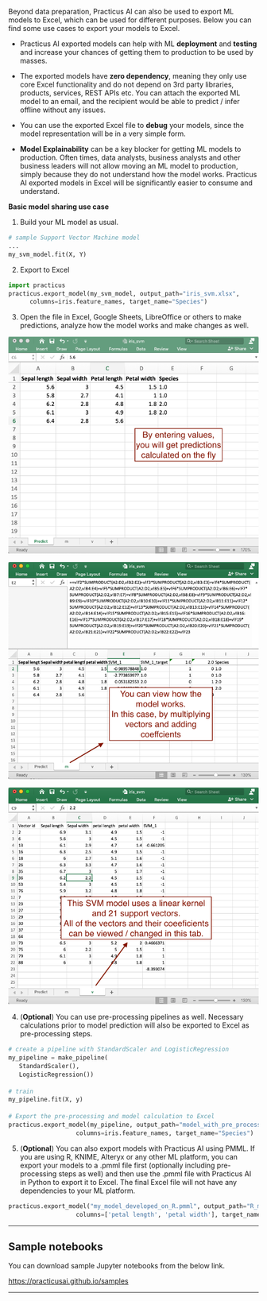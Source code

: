 
Beyond data preparation, Practicus AI can also be used to export ML models to Excel, which can be used for different purposes. Below you can find some use cases to export your models to Excel. 

- Practicus AI exported models can help with ML **deployment** and **testing** and increase your chances of getting them to production to be used by masses.   

- The exported models have **zero dependency**, meaning they only use core Excel functionality and do not depend on 3rd party libraries, products, services, REST APIs etc. You can attach the exported ML model to an email, and the recipient would be able to predict / infer offline without any issues. 

- You can use the exported Excel file to **debug** your models, since the model representation will be in a very simple form. 

- **Model Explainability** can be a key blocker for getting ML models to production. Often times, data analysts, business analysts and other business leaders will not allow moving an ML model to production, simply because they do not understand how the model works. Practicus AI exported models in Excel will be significantly easier to consume and understand.

**Basic model sharing use case**

1) Build your ML model as usual. 

```Python
# sample Support Vector Machine model
...
my_svm_model.fit(X, Y)
```



2) Export to Excel 

```Python
import practicus    
practicus.export_model(my_svm_model, output_path="iris_svm.xlsx",
      columns=iris.feature_names, target_name="Species")
```



3) Open the file in Excel, Google Sheets, LibreOffice or others to make predictions, analyze how the model works and make changes as well.



![model_predict](img/model_predict.png)



![model_formula](img/model_formula.png)



![model_vector](img/model_vector.png)





4) (**Optional**) You can use pre-processing pipelines as well. Necessary calculations prior to model prediction will also be exported to Excel as pre-processing steps.   

```python
# create a pipeline with StandardScaler and LogisticRegression
my_pipeline = make_pipeline(
   StandardScaler(),
   LogisticRegression())

# train
my_pipeline.fit(X, y)

# Export the pre-processing and model calculation to Excel
practicus.export_model(my_pipeline, output_path="model_with_pre_processing.xlsx",
                   columns=iris.feature_names, target_name="Species")
```

5) (**Optional**) You can also export models with Practicus AI using PMML. If you are using R, KNIME, Alteryx or any other ML platform, you can export your models to a .pmml file first (optionally including pre-processing steps as well) and then use the .pmml file with Practicus AI in Python to export it to Excel. The final Excel file will not have any dependencies to your ML platform. 

```python
practicus.export_model("my_model_developed_on_R.pmml", output_path="R_model.xlsx",
                   columns=['petal length', 'petal width'], target_name="Species")
```



------

## Sample notebooks

You can download sample Jupyter notebooks from the below link. 

<a href="https://practicusai.github.io/samples/" target="_blank">https://practicusai.github.io/samples</a>

------
